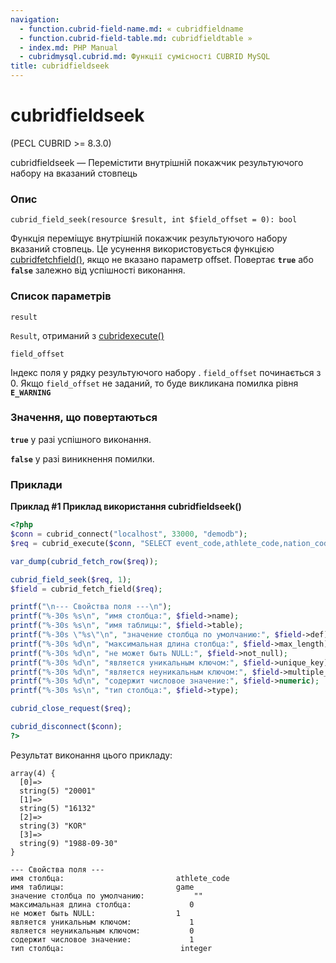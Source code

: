 ```yaml
---
navigation:
  - function.cubrid-field-name.md: « cubridfieldname
  - function.cubrid-field-table.md: cubridfieldtable »
  - index.md: PHP Manual
  - cubridmysql.cubrid.md: Функції сумісності CUBRID MySQL
title: cubridfieldseek
---
```

# cubridfieldseek

(PECL CUBRID >= 8.3.0)

cubridfieldseek — Перемістити внутрішній покажчик результуючого набору на вказаний стовпець

### Опис

```methodsynopsis
cubrid_field_seek(resource $result, int $field_offset = 0): bool
```

Функція переміщує внутрішній покажчик результуючого набору вказаний стовпець. Це усунення використовується функцією [cubridfetchfield()](function.cubrid-fetch-field.md), якщо не вказано параметр offset. Повертає **`true`** або **`false`** залежно від успішності виконання.

### Список параметрів

`result`

`Result`, отриманий з [cubridexecute()](function.cubrid-execute.md)

`field_offset`

Індекс поля у рядку результуючого набору . `field_offset` починається з 0. Якщо `field_offset` не заданий, то буде викликана помилка рівня **`E_WARNING`**

### Значення, що повертаються

**`true`** у разі успішного виконання.

**`false`** у разі виникнення помилки.

### Приклади

**Приклад #1 Приклад використання **cubridfieldseek()****

```php
<?php
$conn = cubrid_connect("localhost", 33000, "demodb");
$req = cubrid_execute($conn, "SELECT event_code,athlete_code,nation_code,game_date FROM game WHERE host_year=1988 and event_code=20001;");

var_dump(cubrid_fetch_row($req));

cubrid_field_seek($req, 1);
$field = cubrid_fetch_field($req);

printf("\n--- Свойства поля ---\n");
printf("%-30s %s\n", "имя столбца:", $field->name);
printf("%-30s %s\n", "имя таблицы:", $field->table);
printf("%-30s \"%s\"\n", "значение столбца по умолчанию:", $field->def);
printf("%-30s %d\n", "максимальная длина столбца:", $field->max_length);
printf("%-30s %d\n", "не может быть NULL:", $field->not_null);
printf("%-30s %d\n", "является уникальным ключом:", $field->unique_key);
printf("%-30s %d\n", "является неуникальным ключом:", $field->multiple_key);
printf("%-30s %d\n", "содержит числовое значение:", $field->numeric);
printf("%-30s %s\n", "тип столбца:", $field->type);

cubrid_close_request($req);

cubrid_disconnect($conn);
?>
```

Результат виконання цього прикладу:

```
array(4) {
  [0]=>
  string(5) "20001"
  [1]=>
  string(5) "16132"
  [2]=>
  string(3) "KOR"
  [3]=>
  string(9) "1988-09-30"
}

--- Свойства поля ---
имя столбца:                         athlete_code
имя таблицы:                         game
значение столбца по умолчанию:           ""
максимальная длина столбца:             0
не может быть NULL:                  1
является уникальным ключом:             1
является неуникальным ключом:           0
содержит числовое значение:             1
тип столбца:                          integer
```
